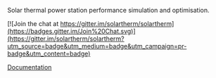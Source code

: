 Solar thermal power station performance simulation and optimisation.

[![Join the chat at https://gitter.im/solartherm/solartherm](https://badges.gitter.im/Join%20Chat.svg)](https://gitter.im/solartherm/solartherm?utm_source=badge&utm_medium=badge&utm_campaign=pr-badge&utm_content=badge)

[Documentation](http://solartherm.readthedocs.org/en/latest/)
